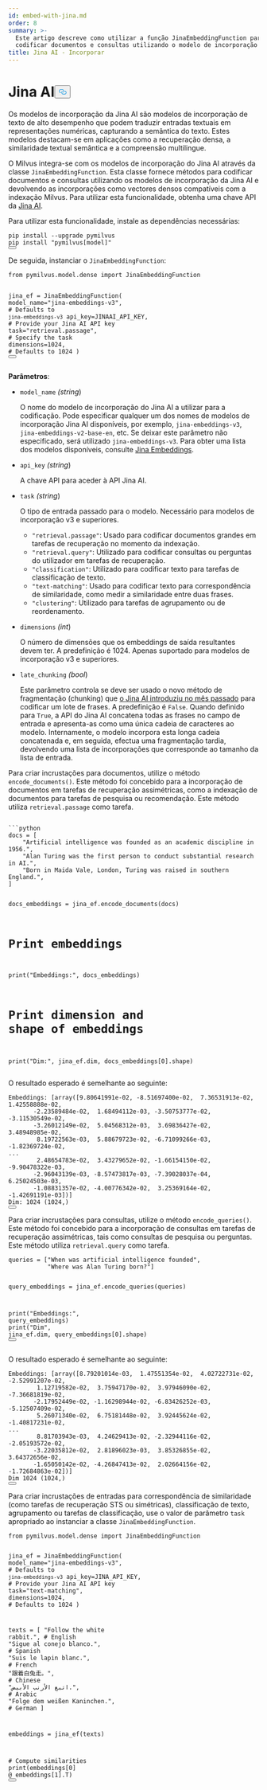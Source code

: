 ```yaml
---
id: embed-with-jina.md
order: 8
summary: >-
  Este artigo descreve como utilizar a função JinaEmbeddingFunction para
  codificar documentos e consultas utilizando o modelo de incorporação Jina AI.
title: Jina AI - Incorporar
---
```

<h1 id="Jina-AI" class="common-anchor-header">Jina AI<button data-href="#Jina-AI" class="anchor-icon" translate="no">
      <svg translate="no"
        aria-hidden="true"
        focusable="false"
        height="20"
        version="1.1"
        viewBox="0 0 16 16"
        width="16"
      >
        <path
          fill="#0092E4"
          fill-rule="evenodd"
          d="M4 9h1v1H4c-1.5 0-3-1.69-3-3.5S2.55 3 4 3h4c1.45 0 3 1.69 3 3.5 0 1.41-.91 2.72-2 3.25V8.59c.58-.45 1-1.27 1-2.09C10 5.22 8.98 4 8 4H4c-.98 0-2 1.22-2 2.5S3 9 4 9zm9-3h-1v1h1c1 0 2 1.22 2 2.5S13.98 12 13 12H9c-.98 0-2-1.22-2-2.5 0-.83.42-1.64 1-2.09V6.25c-1.09.53-2 1.84-2 3.25C6 11.31 7.55 13 9 13h4c1.45 0 3-1.69 3-3.5S14.5 6 13 6z"
        ></path>
      </svg>
    </button></h1><p>Os modelos de incorporação da Jina AI são modelos de incorporação de texto de alto desempenho que podem traduzir entradas textuais em representações numéricas, capturando a semântica do texto. Estes modelos destacam-se em aplicações como a recuperação densa, a similaridade textual semântica e a compreensão multilingue.</p>
<p>O Milvus integra-se com os modelos de incorporação do Jina AI através da classe <code translate="no">JinaEmbeddingFunction</code>. Esta classe fornece métodos para codificar documentos e consultas utilizando os modelos de incorporação da Jina AI e devolvendo as incorporações como vectores densos compatíveis com a indexação Milvus. Para utilizar esta funcionalidade, obtenha uma chave API da <a href="https://jina.ai/embeddings/">Jina AI</a>.</p>
<p>Para utilizar esta funcionalidade, instale as dependências necessárias:</p>
<pre><code translate="no" class="language-bash">pip install --upgrade pymilvus
pip install <span class="hljs-string">&quot;pymilvus[model]&quot;</span>
<button class="copy-code-btn"></button></code></pre>
<p>De seguida, instanciar o <code translate="no">JinaEmbeddingFunction</code>:</p>
<pre><code translate="no" class="language-python"><span class="hljs-keyword">from</span> pymilvus.model.dense <span class="hljs-keyword">import</span> JinaEmbeddingFunction

jina_ef = JinaEmbeddingFunction(
    model_name=<span class="hljs-string">&quot;jina-embeddings-v3&quot;</span>, <span class="hljs-comment"># Defaults to `jina-embeddings-v3`</span>
    api_key=JINAAI_API_KEY, <span class="hljs-comment"># Provide your Jina AI API key</span>
    task=<span class="hljs-string">&quot;retrieval.passage&quot;</span>, <span class="hljs-comment"># Specify the task</span>
    dimensions=<span class="hljs-number">1024</span>, <span class="hljs-comment"># Defaults to 1024</span>
)
<button class="copy-code-btn"></button></code></pre>
<p><strong>Parâmetros</strong>:</p>
<ul>
<li><p><code translate="no">model_name</code> <em>(string</em>)</p>
<p>O nome do modelo de incorporação do Jina AI a utilizar para a codificação. Pode especificar qualquer um dos nomes de modelos de incorporação Jina AI disponíveis, por exemplo, <code translate="no">jina-embeddings-v3</code>, <code translate="no">jina-embeddings-v2-base-en</code>, etc. Se deixar este parâmetro não especificado, será utilizado <code translate="no">jina-embeddings-v3</code>. Para obter uma lista dos modelos disponíveis, consulte <a href="https://jina.ai/embeddings">Jina Embeddings</a>.</p></li>
<li><p><code translate="no">api_key</code> <em>(string</em>)</p>
<p>A chave API para aceder à API Jina AI.</p></li>
<li><p><code translate="no">task</code> <em>(string</em>)</p>
<p>O tipo de entrada passado para o modelo. Necessário para modelos de incorporação v3 e superiores.</p>
<ul>
<li><code translate="no">&quot;retrieval.passage&quot;</code>: Usado para codificar documentos grandes em tarefas de recuperação no momento da indexação.</li>
<li><code translate="no">&quot;retrieval.query&quot;</code>: Utilizado para codificar consultas ou perguntas do utilizador em tarefas de recuperação.</li>
<li><code translate="no">&quot;classification&quot;</code>: Utilizado para codificar texto para tarefas de classificação de texto.</li>
<li><code translate="no">&quot;text-matching&quot;</code>: Usado para codificar texto para correspondência de similaridade, como medir a similaridade entre duas frases.</li>
<li><code translate="no">&quot;clustering&quot;</code>: Utilizado para tarefas de agrupamento ou de reordenamento.</li>
</ul></li>
<li><p><code translate="no">dimensions</code> <em>(int</em>)</p>
<p>O número de dimensões que os embeddings de saída resultantes devem ter. A predefinição é 1024. Apenas suportado para modelos de incorporação v3 e superiores.</p></li>
<li><p><code translate="no">late_chunking</code> <em>(bool</em>)</p>
<p>Este parâmetro controla se deve ser usado o novo método de fragmentação (chunking) que <a href="https://arxiv.org/abs/2409.04701">o Jina AI introduziu no mês passado</a> para codificar um lote de frases. A predefinição é <code translate="no">False</code>. Quando definido para <code translate="no">True</code>, a API do Jina AI concatena todas as frases no campo de entrada e apresenta-as como uma única cadeia de caracteres ao modelo. Internamente, o modelo incorpora esta longa cadeia concatenada e, em seguida, efectua uma fragmentação tardia, devolvendo uma lista de incorporações que corresponde ao tamanho da lista de entrada.</p></li>
</ul>
<p>Para criar incrustações para documentos, utilize o método <code translate="no">encode_documents()</code>. Este método foi concebido para a incorporação de documentos em tarefas de recuperação assimétricas, como a indexação de documentos para tarefas de pesquisa ou recomendação. Este método utiliza <code translate="no">retrieval.passage</code> como tarefa.</p>
<pre><code translate="no" class="language-python:">
```python
docs = [
    &quot;Artificial intelligence was founded as an academic discipline in 1956.&quot;,
    &quot;Alan Turing was the first person to conduct substantial research in AI.&quot;,
    &quot;Born in Maida Vale, London, Turing was raised in southern England.&quot;,
]

docs_embeddings = jina_ef.encode_documents(docs)

# Print embeddings
print(&quot;Embeddings:&quot;, docs_embeddings)
# Print dimension and shape of embeddings
print(&quot;Dim:&quot;, jina_ef.dim, docs_embeddings[0].shape)
</code></pre>
<p>O resultado esperado é semelhante ao seguinte:</p>
<pre><code translate="no" class="language-python">Embeddings: [array([<span class="hljs-number">9.80641991e-02</span>, -<span class="hljs-number">8.51697400e-02</span>,  <span class="hljs-number">7.36531913e-02</span>,  <span class="hljs-number">1.42558888e-02</span>,
       -<span class="hljs-number">2.23589484e-02</span>,  <span class="hljs-number">1.68494112e-03</span>, -<span class="hljs-number">3.50753777e-02</span>, -<span class="hljs-number">3.11530549e-02</span>,
       -<span class="hljs-number">3.26012149e-02</span>,  <span class="hljs-number">5.04568312e-03</span>,  <span class="hljs-number">3.69836427e-02</span>,  <span class="hljs-number">3.48948985e-02</span>,
        <span class="hljs-number">8.19722563e-03</span>,  <span class="hljs-number">5.88679723e-02</span>, -<span class="hljs-number">6.71099266e-03</span>, -<span class="hljs-number">1.82369724e-02</span>,
...
        <span class="hljs-number">2.48654783e-02</span>,  <span class="hljs-number">3.43279652e-02</span>, -<span class="hljs-number">1.66154150e-02</span>, -<span class="hljs-number">9.90478322e-03</span>,
       -<span class="hljs-number">2.96043139e-03</span>, -<span class="hljs-number">8.57473817e-03</span>, -<span class="hljs-number">7.39028037e-04</span>,  <span class="hljs-number">6.25024503e-03</span>,
       -<span class="hljs-number">1.08831357e-02</span>, -<span class="hljs-number">4.00776342e-02</span>,  <span class="hljs-number">3.25369164e-02</span>, -<span class="hljs-number">1.42691191e-03</span>])]
Dim: <span class="hljs-number">1024</span> (<span class="hljs-number">1024</span>,)
<button class="copy-code-btn"></button></code></pre>
<p>Para criar incrustações para consultas, utilize o método <code translate="no">encode_queries()</code>. Este método foi concebido para a incorporação de consultas em tarefas de recuperação assimétricas, tais como consultas de pesquisa ou perguntas. Este método utiliza <code translate="no">retrieval.query</code> como tarefa.</p>
<pre><code translate="no" class="language-python">queries = [<span class="hljs-string">&quot;When was artificial intelligence founded&quot;</span>, 
           <span class="hljs-string">&quot;Where was Alan Turing born?&quot;</span>]

query_embeddings = jina_ef.encode_queries(queries)

<span class="hljs-built_in">print</span>(<span class="hljs-string">&quot;Embeddings:&quot;</span>, query_embeddings)
<span class="hljs-built_in">print</span>(<span class="hljs-string">&quot;Dim&quot;</span>, jina_ef.dim, query_embeddings[<span class="hljs-number">0</span>].shape)
<button class="copy-code-btn"></button></code></pre>
<p>O resultado esperado é semelhante ao seguinte:</p>
<pre><code translate="no" class="language-python">Embeddings: [array([<span class="hljs-number">8.79201014e-03</span>,  <span class="hljs-number">1.47551354e-02</span>,  <span class="hljs-number">4.02722731e-02</span>, -<span class="hljs-number">2.52991207e-02</span>,
        <span class="hljs-number">1.12719582e-02</span>,  <span class="hljs-number">3.75947170e-02</span>,  <span class="hljs-number">3.97946090e-02</span>, -<span class="hljs-number">7.36681819e-02</span>,
       -<span class="hljs-number">2.17952449e-02</span>, -<span class="hljs-number">1.16298944e-02</span>, -<span class="hljs-number">6.83426252e-03</span>, -<span class="hljs-number">5.12507409e-02</span>,
        <span class="hljs-number">5.26071340e-02</span>,  <span class="hljs-number">6.75181448e-02</span>,  <span class="hljs-number">3.92445624e-02</span>, -<span class="hljs-number">1.40817231e-02</span>,
...
        <span class="hljs-number">8.81703943e-03</span>,  <span class="hljs-number">4.24629413e-02</span>, -<span class="hljs-number">2.32944116e-02</span>, -<span class="hljs-number">2.05193572e-02</span>,
       -<span class="hljs-number">3.22035812e-02</span>,  <span class="hljs-number">2.81896023e-03</span>,  <span class="hljs-number">3.85326855e-02</span>,  <span class="hljs-number">3.64372656e-02</span>,
       -<span class="hljs-number">1.65050142e-02</span>, -<span class="hljs-number">4.26847413e-02</span>,  <span class="hljs-number">2.02664156e-02</span>, -<span class="hljs-number">1.72684863e-02</span>])]
Dim <span class="hljs-number">1024</span> (<span class="hljs-number">1024</span>,)
<button class="copy-code-btn"></button></code></pre>
<p>Para criar incrustações de entradas para correspondência de similaridade (como tarefas de recuperação STS ou simétricas), classificação de texto, agrupamento ou tarefas de classificação, use o valor de parâmetro <code translate="no">task</code> apropriado ao instanciar a classe <code translate="no">JinaEmbeddingFunction</code>.</p>
<pre><code translate="no" class="language-python"><span class="hljs-keyword">from</span> pymilvus.model.dense <span class="hljs-keyword">import</span> JinaEmbeddingFunction

jina_ef = JinaEmbeddingFunction(
    model_name=<span class="hljs-string">&quot;jina-embeddings-v3&quot;</span>, <span class="hljs-comment"># Defaults to `jina-embeddings-v3`</span>
    api_key=JINA_API_KEY, <span class="hljs-comment"># Provide your Jina AI API key</span>
    task=<span class="hljs-string">&quot;text-matching&quot;</span>,
    dimensions=<span class="hljs-number">1024</span>, <span class="hljs-comment"># Defaults to 1024</span>
)

texts = [
    <span class="hljs-string">&quot;Follow the white rabbit.&quot;</span>,  <span class="hljs-comment"># English</span>
    <span class="hljs-string">&quot;Sigue al conejo blanco.&quot;</span>,  <span class="hljs-comment"># Spanish</span>
    <span class="hljs-string">&quot;Suis le lapin blanc.&quot;</span>,  <span class="hljs-comment"># French</span>
    <span class="hljs-string">&quot;跟着白兔走。&quot;</span>,  <span class="hljs-comment"># Chinese</span>
    <span class="hljs-string">&quot;اتبع الأرنب الأبيض.&quot;</span>,  <span class="hljs-comment"># Arabic</span>
    <span class="hljs-string">&quot;Folge dem weißen Kaninchen.&quot;</span>,  <span class="hljs-comment"># German</span>
]

embeddings = jina_ef(texts)

<span class="hljs-comment"># Compute similarities</span>
<span class="hljs-built_in">print</span>(embeddings[<span class="hljs-number">0</span>] @ embeddings[<span class="hljs-number">1</span>].T)
<button class="copy-code-btn"></button></code></pre>
